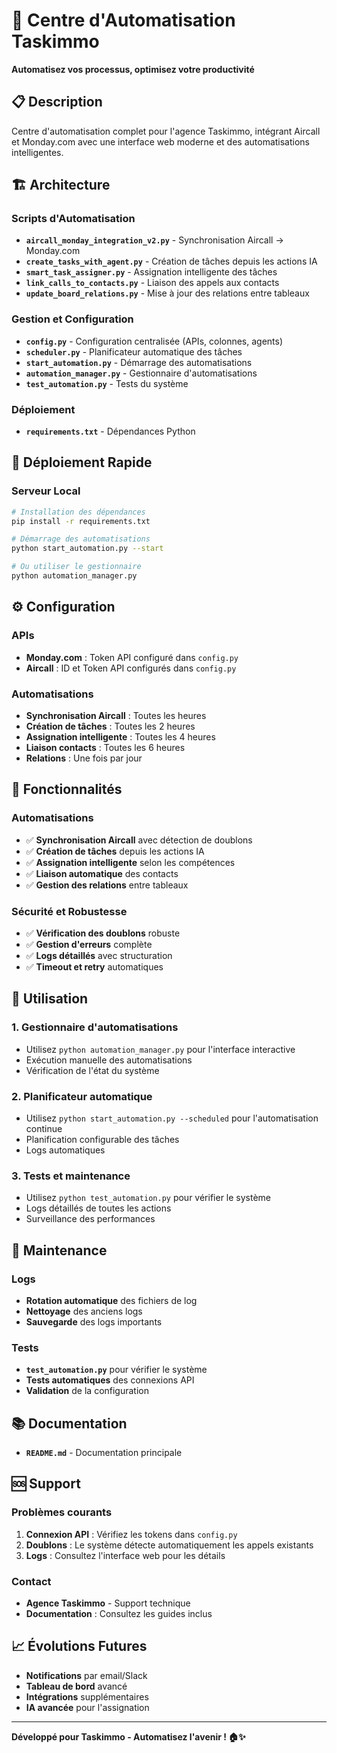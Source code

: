 # 🚀 Centre d'Automatisation Taskimmo

**Automatisez vos processus, optimisez votre productivité**

## 📋 Description

Centre d'automatisation complet pour l'agence Taskimmo, intégrant Aircall et Monday.com avec une interface web moderne et des automatisations intelligentes.

## 🏗️ Architecture

### **Scripts d'Automatisation**
- **`aircall_monday_integration_v2.py`** - Synchronisation Aircall → Monday.com
- **`create_tasks_with_agent.py`** - Création de tâches depuis les actions IA
- **`smart_task_assigner.py`** - Assignation intelligente des tâches
- **`link_calls_to_contacts.py`** - Liaison des appels aux contacts
- **`update_board_relations.py`** - Mise à jour des relations entre tableaux

### **Gestion et Configuration**
- **`config.py`** - Configuration centralisée (APIs, colonnes, agents)
- **`scheduler.py`** - Planificateur automatique des tâches
- **`start_automation.py`** - Démarrage des automatisations
- **`automation_manager.py`** - Gestionnaire d'automatisations
- **`test_automation.py`** - Tests du système

### **Déploiement**
- **`requirements.txt`** - Dépendances Python

## 🚀 Déploiement Rapide

### **Serveur Local**
```bash
# Installation des dépendances
pip install -r requirements.txt

# Démarrage des automatisations
python start_automation.py --start

# Ou utiliser le gestionnaire
python automation_manager.py
```

## ⚙️ Configuration

### **APIs**
- **Monday.com** : Token API configuré dans `config.py`
- **Aircall** : ID et Token API configurés dans `config.py`

### **Automatisations**
- **Synchronisation Aircall** : Toutes les heures
- **Création de tâches** : Toutes les 2 heures
- **Assignation intelligente** : Toutes les 4 heures
- **Liaison contacts** : Toutes les 6 heures
- **Relations** : Une fois par jour

## 🎯 Fonctionnalités

### **Automatisations**
- ✅ **Synchronisation Aircall** avec détection de doublons
- ✅ **Création de tâches** depuis les actions IA
- ✅ **Assignation intelligente** selon les compétences
- ✅ **Liaison automatique** des contacts
- ✅ **Gestion des relations** entre tableaux

### **Sécurité et Robustesse**
- ✅ **Vérification des doublons** robuste
- ✅ **Gestion d'erreurs** complète
- ✅ **Logs détaillés** avec structuration
- ✅ **Timeout et retry** automatiques

## 📱 Utilisation

### **1. Gestionnaire d'automatisations**
- Utilisez `python automation_manager.py` pour l'interface interactive
- Exécution manuelle des automatisations
- Vérification de l'état du système

### **2. Planificateur automatique**
- Utilisez `python start_automation.py --scheduled` pour l'automatisation continue
- Planification configurable des tâches
- Logs automatiques

### **3. Tests et maintenance**
- Utilisez `python test_automation.py` pour vérifier le système
- Logs détaillés de toutes les actions
- Surveillance des performances

## 🔧 Maintenance

### **Logs**
- **Rotation automatique** des fichiers de log
- **Nettoyage** des anciens logs
- **Sauvegarde** des logs importants

### **Tests**
- **`test_automation.py`** pour vérifier le système
- **Tests automatiques** des connexions API
- **Validation** de la configuration

## 📚 Documentation

- **`README.md`** - Documentation principale

## 🆘 Support

### **Problèmes courants**
1. **Connexion API** : Vérifiez les tokens dans `config.py`
2. **Doublons** : Le système détecte automatiquement les appels existants
3. **Logs** : Consultez l'interface web pour les détails

### **Contact**
- **Agence Taskimmo** - Support technique
- **Documentation** : Consultez les guides inclus

## 📈 Évolutions Futures

- **Notifications** par email/Slack
- **Tableau de bord** avancé
- **Intégrations** supplémentaires
- **IA avancée** pour l'assignation

---

**Développé pour Taskimmo - Automatisez l'avenir ! 🏠✨**
